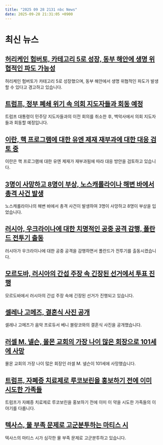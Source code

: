 ```yaml
---
title: "2025 09 28 2131 nbc News"
date: 2025-09-28 21:31:05 +0900
---
```


# 최신 뉴스

## [허리케인 험버토, 카테고리 5로 성장, 동부 해안에 생명 위협적인 파도 가능성](https://www.nbcnews.com/news/us-news/hurricane-humberto-grows-category-5-bring-life-threatening-surf-east-c-rcna234132)  
허리케인 험버토가 카테고리 5로 성장했으며, 동부 해안에서 생명 위협적인 파도가 발생할 수 있다고 경고하고 있습니다.  
## [트럼프, 정부 폐쇄 위기 속 의회 지도자들과 회동 예정](https://www.nbcnews.com/politics/politics-news/trump-top-congressional-leaders-government-shutdown-looms-rcna234137)  
트럼프 대통령이 민주당 지도자들과의 이전 회의를 취소한 후, 백악사에서 의회 지도자들과 회동할 예정입니다.  
## [이란, 핵 프로그램에 대한 유엔 제재 재부과에 대한 대응 검토 중](https://www.nbcnews.com/world/middle-east/iran-weighs-response-un-sanctions-are-reimposed-nuclear-program-rcna234190)  
이란은 핵 프로그램에 대한 유엔 제재가 재부과됨에 따라 대응 방안을 검토하고 있습니다.  
## [3명이 사망하고 8명이 부상, 노스캐롤라이나 해변 바에서 총격 사건 발생](https://www.nbcnews.com/news/us-news/3-dead-8-injured-person-shot-boat-north-carolina-waterfront-bar-rcna234168)  
노스캐롤라이나의 해변 바에서 총격 사건이 발생하여 3명이 사망하고 8명이 부상을 입었습니다.  
## [러시아, 우크라이나에 대한 치명적인 공중 공격 감행, 폴란드 전투기 출동](https://www.nbcnews.com/world/europe/russia-launches-deadly-aerial-attack-ukraine-poland-scrambles-jets-rcna234191)  
러시아가 우크라이나에 대한 공중 공격을 감행하면서 폴란드가 전투기를 출동시켰습니다.  
## [모르도바, 러시아의 간섭 주장 속 긴장된 선거에서 투표 진행](https://www.nbcnews.com/world/europe/moldovans-cast-ballots-tense-election-plagued-russian-interference-rcna234195)  
모르도바에서 러시아의 간섭 주장 속에 긴장된 선거가 진행되고 있습니다.  
## [셀레나 고메즈, 결혼식 사진 공개](https://www.nbcnews.com/pop-culture/pop-culture-news/selena-gomez-shares-photos-benny-blanco-wedding-day-rcna234143)  
셀레나 고메즈가 음악 프로듀서 베니 블랑코와의 결혼식 사진을 공개했습니다.  
## [러셀 M. 넬슨, 몰몬 교회의 가장 나이 많은 회장으로 101세에 사망](https://www.nbcnews.com/news/us-news/russell-m-nelson-oldest-ever-president-church-jesus-christ-latter-day-rcna234197)  
몰몬 교회의 가장 나이 많은 회장인 러셀 M. 넬슨이 101세에 사망했습니다.  
## [트럼프, 자폐증 치료제로 루코보린을 홍보하기 전에 이미 시도한 가족들](https://www.nbcnews.com/health/health-news/trump-touted-drug-leucovorin-autism-families-already-tried-rcna233291)  
트럼프가 자폐증 치료제로 루코보린을 홍보하기 전에 이미 이 약을 시도한 가족들의 이야기를 다룹니다.  
## [텍사스, 물 부족 문제로 고군분투하는 마티스 시](https://www.nbcnews.com/science/science-news/texas-mathis-water-drought-rcna232989)  
텍사스의 마티스 시가 심각한 물 부족 문제로 고군분투하고 있습니다.